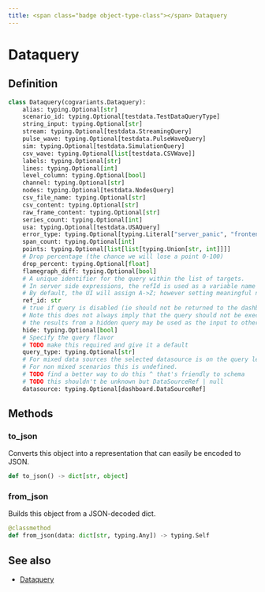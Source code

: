 ```yaml
---
title: <span class="badge object-type-class"></span> Dataquery
---
```

# <span class="badge object-type-class"></span> Dataquery

## Definition

```python
class Dataquery(cogvariants.Dataquery):
    alias: typing.Optional[str]
    scenario_id: typing.Optional[testdata.TestDataQueryType]
    string_input: typing.Optional[str]
    stream: typing.Optional[testdata.StreamingQuery]
    pulse_wave: typing.Optional[testdata.PulseWaveQuery]
    sim: typing.Optional[testdata.SimulationQuery]
    csv_wave: typing.Optional[list[testdata.CSVWave]]
    labels: typing.Optional[str]
    lines: typing.Optional[int]
    level_column: typing.Optional[bool]
    channel: typing.Optional[str]
    nodes: typing.Optional[testdata.NodesQuery]
    csv_file_name: typing.Optional[str]
    csv_content: typing.Optional[str]
    raw_frame_content: typing.Optional[str]
    series_count: typing.Optional[int]
    usa: typing.Optional[testdata.USAQuery]
    error_type: typing.Optional[typing.Literal["server_panic", "frontend_exception", "frontend_observable"]]
    span_count: typing.Optional[int]
    points: typing.Optional[list[list[typing.Union[str, int]]]]
    # Drop percentage (the chance we will lose a point 0-100)
    drop_percent: typing.Optional[float]
    flamegraph_diff: typing.Optional[bool]
    # A unique identifier for the query within the list of targets.
    # In server side expressions, the refId is used as a variable name to identify results.
    # By default, the UI will assign A->Z; however setting meaningful names may be useful.
    ref_id: str
    # true if query is disabled (ie should not be returned to the dashboard)
    # Note this does not always imply that the query should not be executed since
    # the results from a hidden query may be used as the input to other queries (SSE etc)
    hide: typing.Optional[bool]
    # Specify the query flavor
    # TODO make this required and give it a default
    query_type: typing.Optional[str]
    # For mixed data sources the selected datasource is on the query level.
    # For non mixed scenarios this is undefined.
    # TODO find a better way to do this ^ that's friendly to schema
    # TODO this shouldn't be unknown but DataSourceRef | null
    datasource: typing.Optional[dashboard.DataSourceRef]
```
## Methods

### <span class="badge object-method"></span> to_json

Converts this object into a representation that can easily be encoded to JSON.

```python
def to_json() -> dict[str, object]
```

### <span class="badge object-method"></span> from_json

Builds this object from a JSON-decoded dict.

```python
@classmethod
def from_json(data: dict[str, typing.Any]) -> typing.Self
```

## See also

 * <span class="badge builder"></span> [Dataquery](./builder-Dataquery.md)
